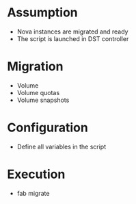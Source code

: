 
# Assumption 
* Nova instances are migrated and ready
* The script is launched in DST controller

# Migration 
* Volume  
* Volume quotas
* Volume snapshots

# Configuration 
* Define all variables in the script

# Execution
* fab migrate
